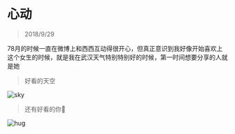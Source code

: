 # 心动

> 2018/9/29

78月的时候一直在微博上和西西互动得很开心，但真正意识到我好像开始喜欢上这个女生的时候，就是我在武汉天气特别特别好的时候，第一时间想要分享的人就是她

> 好看的天空

![sky](/static/img/weather.jpg)

> 还有好看的你

![hug](/static/img/hug.png)